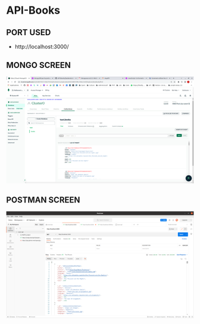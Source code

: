 # API-Books

## PORT USED
- http://localhost:3000/

## MONGO SCREEN
![photoMongo](/images/mongo.png)


## POSTMAN SCREEN
![photoPostman](/images/postman.png)
